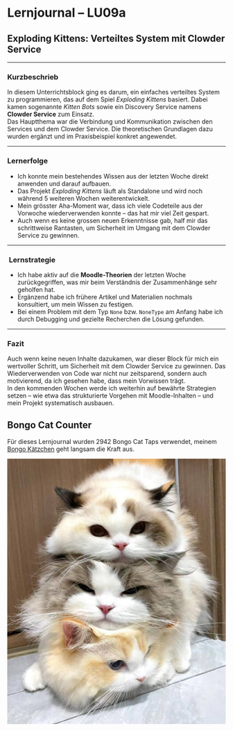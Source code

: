 # Lernjournal – LU09a
## Exploding Kittens: Verteiltes System mit Clowder Service

---

### Kurzbeschrieb
In diesem Unterrichtsblock ging es darum, ein einfaches verteiltes System zu programmieren, das auf dem Spiel *Exploding Kittens* basiert. Dabei kamen sogenannte *Kitten Bots* sowie ein Discovery Service namens **Clowder Service** zum Einsatz.  
Das Hauptthema war die Verbindung und Kommunikation zwischen den Services und dem Clowder Service. Die theoretischen Grundlagen dazu wurden ergänzt und im Praxisbeispiel konkret angewendet.

---

### Lernerfolge
- Ich konnte mein bestehendes Wissen aus der letzten Woche direkt anwenden und darauf aufbauen.
- Das Projekt *Exploding Kittens* läuft als Standalone und wird noch während 5 weiteren Wochen weiterentwickelt.
- Mein grösster Aha-Moment war, dass ich viele Codeteile aus der Vorwoche wiederverwenden konnte – das hat mir viel Zeit gespart.
- Auch wenn es keine grossen neuen Erkenntnisse gab, half mir das schrittweise Rantasten, um Sicherheit im Umgang mit dem Clowder Service zu gewinnen.

---

### ️ Lernstrategie
- Ich habe aktiv auf die **Moodle-Theorien** der letzten Woche zurückgegriffen, was mir beim Verständnis der Zusammenhänge sehr geholfen hat.
- Ergänzend habe ich frühere Artikel und Materialien nochmals konsultiert, um mein Wissen zu festigen.
- Bei einem Problem mit dem Typ `None` bzw. `NoneType` am Anfang habe ich durch Debugging und gezielte Recherchen die Lösung gefunden.

---

###  Fazit
Auch wenn keine neuen Inhalte dazukamen, war dieser Block für mich ein wertvoller Schritt, um Sicherheit mit dem Clowder Service zu gewinnen. Das Wiederverwenden von Code war nicht nur zeitsparend, sondern auch motivierend, da ich gesehen habe, dass mein Vorwissen trägt.  
In den kommenden Wochen werde ich weiterhin auf bewährte Strategien setzen – wie etwa das strukturierte Vorgehen mit Moodle-Inhalten – und mein Projekt systematisch ausbauen.

## Bongo Cat Counter
Für dieses Lernjournal wurden 2942 Bongo Cat Taps verwendet, meinem [Bongo Kätzchen](https://store.steampowered.com/app/3419430/Bongo_Cat/) geht langsam die Kraft aus.

![Cute Clowder](./img/clowder.jpg)
